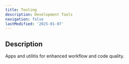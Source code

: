 ```yaml
---
title: Tooling
description: Development Tools
navigation: false
lastModified: '2025-01-07'
---
```


 ## Description

Apps and utilitis for enhanced workflow and code quality.
